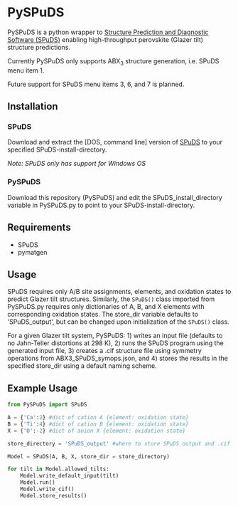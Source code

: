 # PySPuDS

PySPuDS is a python wrapper to [Structure Prediction and Diagnostic Software (SPuDS)](https://www.unf.edu/~michael.lufaso/spuds/) enabling high-throughput perovskite (Glazer tilt) structure predictions.

Currently PySPuDS only supports ABX<sub>3</sub> structure generation, i.e. SPuDS menu item 1. 

Future support for SPuDS menu items 3, 6, and 7 is planned.

## Installation
### SPuDS
Download and extract the [DOS, command line] version of [SPuDS](https://www.unf.edu/~michael.lufaso/spuds/) to your specified SPuDS-install-directory.

*Note: SPuDS only has support for Windows OS*

### PySPuDS
Download this repository (PySPuDS) and edit the SPuDS_install_directory variable in PySPuDS.py to point to your SPuDS-install-directory.

## Requirements
  - SPuDS
  - pymatgen

## Usage
SPuDS requires only A/B site assignments, elements, and oxidation states to predict Glazer tilt structures. Similarly, the ```SPuDS()``` class imported from PySPuDS.py requires only dictionaries of A, B, and X elements with corresponding oxidation states. The store_dir variable defaults to 'SPuDS_output', but can be changed upon initialization of the ```SPuDS()``` class.

For a given Glazer tilt system, PySPuDS: 1) writes an input file (defaults to no Jahn-Teller distortions at 298 K), 2) runs the SPuDS program using the generated input file, 3) creates a .cif structure file using symmetry operations from ABX3_SPuDS_symops.json, and 4) stores the results in the specified store_dir using a default naming scheme.

## Example Usage 
```python
from PySPuDS import SPuDS

A = {'Ca':2} #dict of cation A {element: oxidation state}
B = {'Ti':4} #dict of cation B {element: oxidation state}
X = {'O':-2} #dict of anion X {element: oxidation state}

store_directory = 'SPuDS_output' #where to store SPuDS output and .cif files

Model = SPuDS(A, B, X, store_dir = store_directory)

for tilt in Model.allowed_tilts:   
    Model.write_default_input(tilt)
    Model.run()
    Model.write_cif()
    Model.store_results()
```

